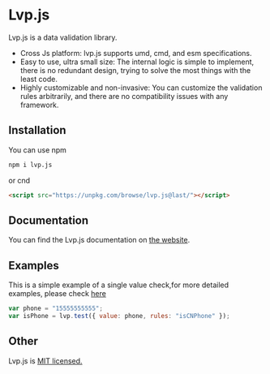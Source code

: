 # <a>Lvp.js</a>

Lvp.js is a data validation library.

- Cross Js platform: lvp.js supports umd, cmd, and esm specifications.
- Easy to use, ultra small size: The internal logic is simple to implement, there is no redundant design, trying to solve the most things with the least code.
- Highly customizable and non-invasive: You can customize the validation rules arbitrarily, and there are no compatibility issues with any framework.

## Installation

You can use npm

```bash
npm i lvp.js
```

or cnd

```html
<script src="https://unpkg.com/browse/lvp.js@last/"></script>
```

## Documentation

You can find the Lvp.js documentation on [the website](https://lvp.js.org).

## Examples

This is a simple example of a single value check,for more detailed examples, please check [here](https://lvp.js.org/#/basics/quickstart)

```js
var phone = "15555555555";
var isPhone = lvp.test({ value: phone, rules: "isCNPhone" });
```

## Other

Lvp.js is [MIT licensed.](/LICENSE)

